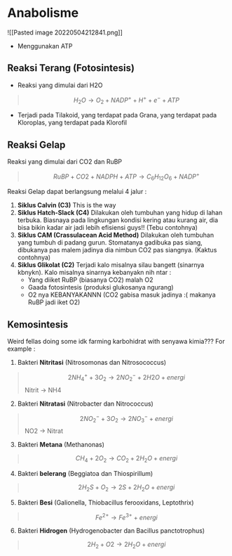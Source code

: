 # Anabolisme 
![[Pasted image 20220504212841.png]]

- Menggunakan ATP


## Reaksi Terang (Fotosintesis)
- Reaksi yang dimulai dari H2O
> $$H_{2}O \rightarrow O_2 + NADP^+ + H^+ + e^- + ATP$$
- Terjadi pada Tilakoid, yang terdapat pada Grana, yang terdapat pada Kloroplas, yang terdapat pada Klorofil



## Reaksi Gelap 
Reaksi yang dimulai dari CO2 dan RuBP 
> $$RuBP + CO2 + NADPH + ATP \rightarrow C_6H_{12}O_6 + NADP^+$$
> 

Reaksi Gelap dapat berlangsung melalui 4 jalur :
1. **Siklus Calvin (C3)**
	This is the way
2. **Siklus Hatch-Slack (C4)**
	Dilakukan oleh tumbuhan yang hidup di lahan terbuka. Biasnaya pada lingkungan kondisi kering atau kurang air, dia bisa bikin kadar air jadi lebih efisiensi guys!! (Tebu contohnya)
3. **Siklus CAM (Crassulacean Acid Method)**
	Dilakukan oleh tumbuhan yang tumbuh di padang gurun. Stomatanya gadibuka pas siang, dibukanya pas malem jadinya dia nimbun CO2 pas siangnya. (Kaktus contohnya)
4. **Siklus Glikolat (C2)**
	Terjadi kalo misalnya silau bangett (sinarnya kbnykn). Kalo misalnya sinarnya kebanyakn nih ntar :
	- Yang diiket RuBP (biasanya CO2) malah O2
	- Gaada fotosintesis (produksi glukosanya ngurang)
	- O2 nya KEBANYAKANNN (CO2 gabisa masuk jadinya :( makanya RuBP jadi iket O2)

## Kemosintesis
Weird fellas doing some idk farming karbohidrat with senyawa kimia??? For example :

1. Bakteri **Nitritasi** (Nitrosomonas dan Nitrosococcus)
> $$2NH_4^+ + 3O_2 → 2NO_2^- + 2H2O + energi$$
> Nitrit -> NH4

2. Bakteri **Nitratasi** (Nitrobacter dan Nitrococcus)
>$$2NO_2^- + 3O_2 → 2NO_3^- + energi$$
>NO2 -> Nitrat

3. Bakteri **Metana** (Methanonas)
> $$CH_4 + 2O_2 → CO_2 + 2H_2O + energi$$

4. Bakteri **belerang** (Beggiatoa dan Thiospirillum)
> $$2H_2S + O_2 → 2S + 2H_2O + energi$$

5. Bakteri **Besi** (Galionella, Thiobacillus ferooxidans, Leptothrix)
> $$Fe^{2+} → Fe^{3+} + energi$$

6. Bakteri **Hidrogen** (Hydrogenobacter dan Bacillus panctotrophus)
>$$2H_2 + O2 → 2H_2O + energi$$



